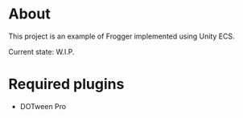 # About
This project is an example of Frogger implemented using Unity ECS.

Current state: W.I.P.

# Required plugins
* DOTween Pro
